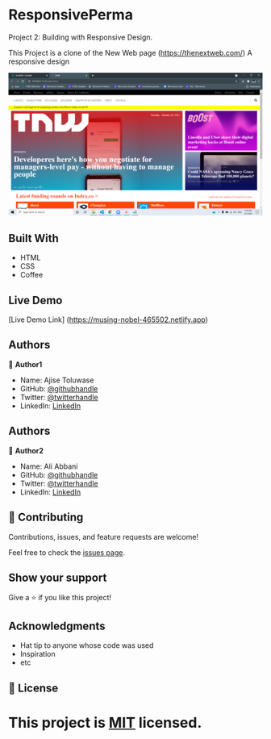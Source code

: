 # ResponsivePerma
Project 2: Building with Responsive Design.
 
This Project is a clone of the New Web page (https://thenextweb.com/)
A responsive design
 
![](images/screenshot.png)
 
 
## Built With
- HTML
- CSS
- Coffee
 
## Live Demo
[Live Demo Link] (https://musing-nobel-465502.netlify.app)
 

## Authors

👤 **Author1**

- Name: Ajise Toluwase
- GitHub: [@githubhandle](https://github.com/Whoistolu)
- Twitter: [@twitterhandle](https://twitter.com/Littletolu)
- LinkedIn: [LinkedIn](https://www.linkedin.com/in/toluwase-ajise-9b40411b2/)


## Authors

👤 **Author2**

- Name: Ali Abbani
- GitHub: [@githubhandle](https://github.com/aliabbani)
- Twitter: [@twitterhandle](https://twitter.com/aliabbani)
- LinkedIn: [LinkedIn](https://www.linkedin.com/in/ali-abbani-8b6246150/)
 
            
## 🤝 Contributing
 
Contributions, issues, and feature requests are welcome!
 
Feel free to check the [issues page](issues/).
 
## Show your support
 
Give a ⭐️ if you like this project!
 
## Acknowledgments
 
- Hat tip to anyone whose code was used
- Inspiration
- etc
 
## 📝 License
 
This project is [MIT](lic.url) licensed.
=======
 